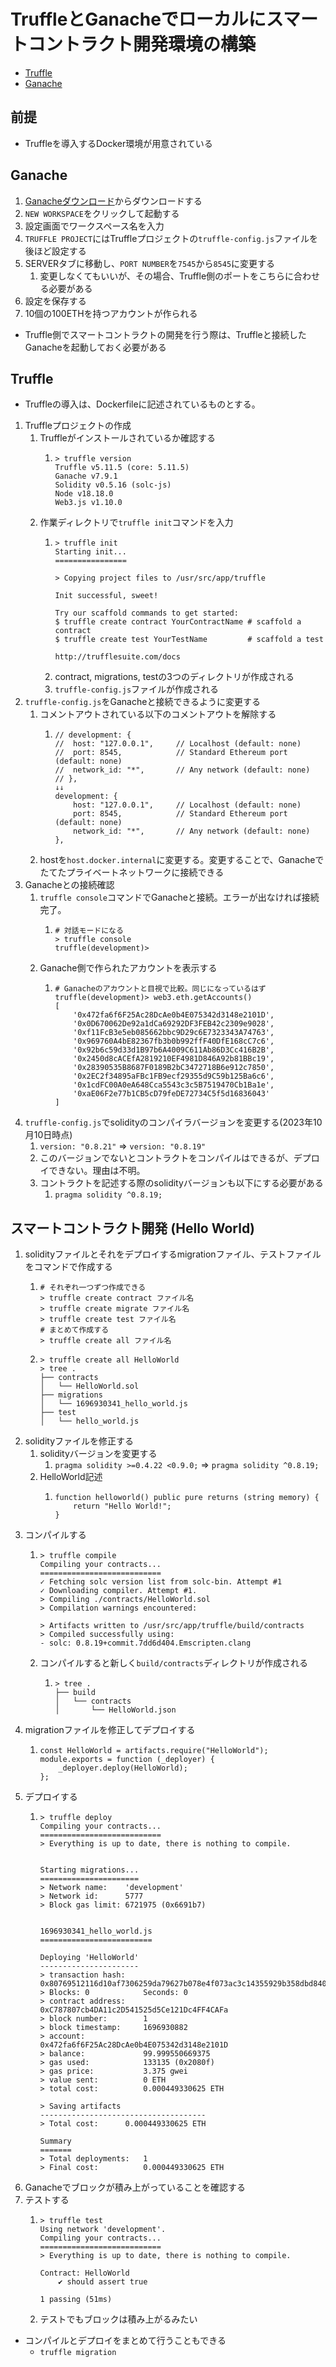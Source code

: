 # TruffleとGanacheでローカルにスマートコントラクト開発環境の構築
- [Truffle](https://trufflesuite.com/docs/truffle/)
- [Ganache](https://trufflesuite.com/docs/ganache/)

## 前提
- Truffleを導入するDocker環境が用意されている

## Ganache
1. [Ganacheダウンロード](https://trufflesuite.com/ganache/)からダウンロードする
2. `NEW WORKSPACE`をクリックして起動する
3. 設定画面でワークスペース名を入力
4. `TRUFFLE PROJECT`にはTruffleプロジェクトの`truffle-config.js`ファイルを後ほど設定する
5. SERVERタブに移動し、`PORT NUMBER`を`7545`から`8545`に変更する
   1. 変更しなくてもいいが、その場合、Truffle側のポートをこちらに合わせる必要がある
6. 設定を保存する
7. 10個の100ETHを持つアカウントが作られる
- Truffle側でスマートコントラクトの開発を行う際は、Truffleと接続したGanacheを起動しておく必要がある

## Truffle
- Truffleの導入は、Dockerfileに記述されているものとする。
1. Truffleプロジェクトの作成
   1. Truffleがインストールされているか確認する
      1. ```
         > truffle version
         Truffle v5.11.5 (core: 5.11.5)
         Ganache v7.9.1
         Solidity v0.5.16 (solc-js)
         Node v18.18.0
         Web3.js v1.10.0
         ```
   2. 作業ディレクトリで```truffle init```コマンドを入力
      1.    ```
            > truffle init
            Starting init...
            ================

            > Copying project files to /usr/src/app/truffle

            Init successful, sweet!

            Try our scaffold commands to get started:
            $ truffle create contract YourContractName # scaffold a contract
            $ truffle create test YourTestName         # scaffold a test

            http://trufflesuite.com/docs
            ```
      2. contract, migrations, testの3つのディレクトリが作成される
      3. ```truffle-config.js```ファイルが作成される
2. ```truffle-config.js```をGanacheと接続できるように変更する
   1. コメントアウトされている以下のコメントアウトを解除する
      1.    ```
            // development: {
            //  host: "127.0.0.1",     // Localhost (default: none)
            //  port: 8545,            // Standard Ethereum port (default: none)
            //  network_id: "*",       // Any network (default: none)
            // },
            ↓↓
            development: {
                host: "127.0.0.1",     // Localhost (default: none)
                port: 8545,            // Standard Ethereum port (default: none)
                network_id: "*",       // Any network (default: none)
            },
            ```
   2. hostを`host.docker.internal`に変更する。変更することで、Ganacheでたてたプライベートネットワークに接続できる
3. Ganacheとの接続確認
   1. `truffle console`コマンドでGanacheと接続。エラーが出なければ接続完了。
      1.    ```
            # 対話モードになる
            > truffle console
            truffle(development)> 
            ```
   2. Ganache側で作られたアカウントを表示する
      1.    ```
            # Ganacheのアカウントと目視で比較。同じになっているはず
            truffle(development)> web3.eth.getAccounts()
            [
                '0x472fa6f6F25Ac28DcAe0b4E075342d3148e2101D',
                '0x0D670062De92a1dCa69292DF3FEB42c2309e9028',
                '0xf11FcB3e5eb085662bbc9D29c6E7323343A74763',
                '0x969760A4bE82367fb3b0b992ffF40DfE168cC7c6',
                '0x92b6c59d33d1B97b6A4009C611Ab86D3Cc416B2B',
                '0x2450d8cACEfA2819210EF4981D846A92b81BBc19',
                '0x28390535B8687F0189B2bC3472718B6e912c7850',
                '0x2EC2f34895aFBc1FB9ecf29355d9C59b125Ba6c6',
                '0x1cdFC00A0eA648Cca5543c3c5B7519470Cb1Ba1e',
                '0xaE06F2e77b1CB5cD79feDE72734C5f5d16836043'
            ]
            ```
4. ```truffle-config.js```でsolidityのコンパイラバージョンを変更する(2023年10月10日時点)
   1. `version: "0.8.21"` => `version: "0.8.19"`
   2. このバージョンでないとコントラクトをコンパイルはできるが、デプロイできない。理由は不明。
   3. コントラクトを記述する際のsolidityバージョンも以下にする必要がある
      1. `pragma solidity ^0.8.19;`

## スマートコントラクト開発 (Hello World)
1. solidityファイルとそれをデプロイするmigrationファイル、テストファイルをコマンドで作成する
   1.   ```
        # それぞれ一つずつ作成できる
        > truffle create contract ファイル名
        > truffle create migrate ファイル名
        > truffle create test ファイル名
        # まとめて作成する
        > truffle create all ファイル名
        ```
   2.   ```
        > truffle create all HelloWorld
        > tree .
        ├── contracts
        │   └── HelloWorld.sol
        ├── migrations
        │   └── 1696930341_hello_world.js
        ├── test
        │   └── hello_world.js
        ```
2. solidityファイルを修正する
   1. solidityバージョンを変更する
      1. `pragma solidity >=0.4.22 <0.9.0;` => `pragma solidity ^0.8.19;`
   2. HelloWorld記述
      1.    ```
            function helloworld() public pure returns (string memory) {
                return "Hello World!";
            }
            ```
3. コンパイルする
   1.   ```
        > truffle compile
        Compiling your contracts...
        ===========================
        ✓ Fetching solc version list from solc-bin. Attempt #1
        ✓ Downloading compiler. Attempt #1.
        > Compiling ./contracts/HelloWorld.sol
        > Compilation warnings encountered:

        > Artifacts written to /usr/src/app/truffle/build/contracts
        > Compiled successfully using:
        - solc: 0.8.19+commit.7dd6d404.Emscripten.clang
        ```
   2. コンパイルすると新しく`build/contracts`ディレクトリが作成される
      1.    ```
            > tree .
            ├── build
            │   └── contracts
            │       └── HelloWorld.json
            ```
4. migrationファイルを修正してデプロイする
   1.   ```
        const HelloWorld = artifacts.require("HelloWorld");
        module.exports = function (_deployer) {
            _deployer.deploy(HelloWorld);
        };
        ```
5. デプロイする
   1.   ```
        > truffle deploy
        Compiling your contracts...
        ===========================
        > Everything is up to date, there is nothing to compile.


        Starting migrations...
        ======================
        > Network name:    'development'
        > Network id:      5777
        > Block gas limit: 6721975 (0x6691b7)


        1696930341_hello_world.js
        =========================

        Deploying 'HelloWorld'
        ----------------------
        > transaction hash:    0x80769512116d10af7306259da79627b078e4f073ac3c14355929b358dbd8402b
        > Blocks: 0            Seconds: 0
        > contract address:    0xC787807cb4DA11c2D541525d5Ce121Dc4FF4CAFa
        > block number:        1
        > block timestamp:     1696930882
        > account:             0x472fa6f6F25Ac28DcAe0b4E075342d3148e2101D
        > balance:             99.999550669375
        > gas used:            133135 (0x2080f)
        > gas price:           3.375 gwei
        > value sent:          0 ETH
        > total cost:          0.000449330625 ETH

        > Saving artifacts
        -------------------------------------
        > Total cost:      0.000449330625 ETH

        Summary
        =======
        > Total deployments:   1
        > Final cost:          0.000449330625 ETH
        ```
6. Ganacheでブロックが積み上がっていることを確認する
7. テストする
   1.   ```
        > truffle test
        Using network 'development'.
        Compiling your contracts...
        ===========================
        > Everything is up to date, there is nothing to compile.

        Contract: HelloWorld
            ✔ should assert true

        1 passing (51ms)
        ```
   2. テストでもブロックは積み上がるみたい
- コンパイルとデプロイをまとめて行うこともできる
  - `truffle migration`